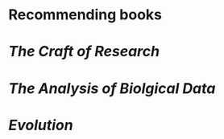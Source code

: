 # Recommending books

# *The Craft of Research*

# *The Analysis of Biolgical Data*


# *Evolution*

